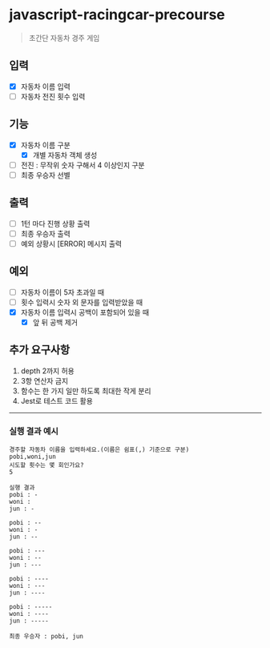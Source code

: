 # javascript-racingcar-precourse

> 초간단 자동차 경주 게임

## 입력

-   [x] 자동차 이름 입력
-   [ ] 자동차 전진 횟수 입력

## 기능

-   [x] 자동차 이름 구분
    -   [x] 개별 자동차 객체 생성
-   [ ] 전진 : 무작위 숫자 구해서 4 이상인지 구분
-   [ ] 최종 우승자 선별

## 출력

-   [ ] 1턴 마다 진행 상황 출력
-   [ ] 최종 우승자 출력
-   [ ] 예외 상황시 [ERROR] 메시지 출력

## 예외

-   [ ] 자동차 이름이 5자 초과일 때
-   [ ] 횟수 입력시 숫자 외 문자를 입력받았을 때
-   [x] 자동차 이름 입력시 공백이 포함되어 있을 때
    -   [x] 앞 뒤 공백 제거

## 추가 요구사항

1. depth 2까지 허용
2. 3항 연산자 금지
3. 함수는 한 가지 일만 하도록 최대한 작게 분리
4. Jest로 테스트 코드 활용

---

### 실행 결과 예시

```
경주할 자동차 이름을 입력하세요.(이름은 쉼표(,) 기준으로 구분)
pobi,woni,jun
시도할 횟수는 몇 회인가요?
5

실행 결과
pobi : -
woni :
jun : -

pobi : --
woni : -
jun : --

pobi : ---
woni : --
jun : ---

pobi : ----
woni : ---
jun : ----

pobi : -----
woni : ----
jun : -----

최종 우승자 : pobi, jun
```
